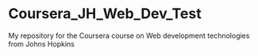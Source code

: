# Coursera_JH_Web_Dev_Test
My repository for the Coursera course on Web development technologies from Johns Hopkins
